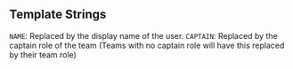 

## Template Strings

`NAME`: Replaced by the display name of the user.
`CAPTAIN`: Replaced by the captain role of the team (Teams with no captain role will have this replaced by their team role)